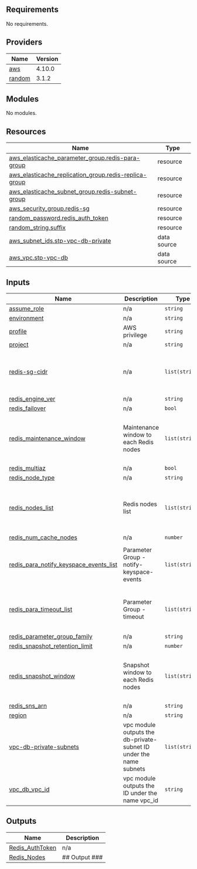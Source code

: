 <!-- BEGIN_TF_DOCS -->
## Requirements

No requirements.

## Providers

| Name | Version |
|------|---------|
| <a name="provider_aws"></a> [aws](#provider\_aws) | 4.10.0 |
| <a name="provider_random"></a> [random](#provider\_random) | 3.1.2 |

## Modules

No modules.

## Resources

| Name | Type |
|------|------|
| [aws_elasticache_parameter_group.redis-para-group](https://registry.terraform.io/providers/hashicorp/aws/latest/docs/resources/elasticache_parameter_group) | resource |
| [aws_elasticache_replication_group.redis-replica-group](https://registry.terraform.io/providers/hashicorp/aws/latest/docs/resources/elasticache_replication_group) | resource |
| [aws_elasticache_subnet_group.redis-subnet-group](https://registry.terraform.io/providers/hashicorp/aws/latest/docs/resources/elasticache_subnet_group) | resource |
| [aws_security_group.redis-sg](https://registry.terraform.io/providers/hashicorp/aws/latest/docs/resources/security_group) | resource |
| [random_password.redis_auth_token](https://registry.terraform.io/providers/hashicorp/random/latest/docs/resources/password) | resource |
| [random_string.suffix](https://registry.terraform.io/providers/hashicorp/random/latest/docs/resources/string) | resource |
| [aws_subnet_ids.stp-vpc-db-private](https://registry.terraform.io/providers/hashicorp/aws/latest/docs/data-sources/subnet_ids) | data source |
| [aws_vpc.stp-vpc-db](https://registry.terraform.io/providers/hashicorp/aws/latest/docs/data-sources/vpc) | data source |

## Inputs

| Name | Description | Type | Default | Required |
|------|-------------|------|---------|:--------:|
| <a name="input_assume_role"></a> [assume\_role](#input\_assume\_role) | n/a | `string` | `""` | no |
| <a name="input_environment"></a> [environment](#input\_environment) | n/a | `string` | `""` | no |
| <a name="input_profile"></a> [profile](#input\_profile) | AWS privilege | `string` | `""` | no |
| <a name="input_project"></a> [project](#input\_project) | n/a | `string` | `""` | no |
| <a name="input_redis-sg-cidr"></a> [redis-sg-cidr](#input\_redis-sg-cidr) | n/a | `list(string)` | <pre>[<br>  "10.0.0.0/8",<br>  "172.16.0.0/12",<br>  "192.168.0.0/16"<br>]</pre> | no |
| <a name="input_redis_engine_ver"></a> [redis\_engine\_ver](#input\_redis\_engine\_ver) | n/a | `string` | `"6.x"` | no |
| <a name="input_redis_failover"></a> [redis\_failover](#input\_redis\_failover) | n/a | `bool` | `true` | no |
| <a name="input_redis_maintenance_window"></a> [redis\_maintenance\_window](#input\_redis\_maintenance\_window) | Maintenance window to each Redis nodes | `list(string)` | <pre>[<br>  "mon:01:00-mon:02:00",<br>  "tue:01:00-tue:02:00",<br>  "wed:02:00-wed:03:00",<br>  "thu:03:00-thu:04:00"<br>]</pre> | no |
| <a name="input_redis_multiaz"></a> [redis\_multiaz](#input\_redis\_multiaz) | n/a | `bool` | `true` | no |
| <a name="input_redis_node_type"></a> [redis\_node\_type](#input\_redis\_node\_type) | n/a | `string` | `"cache.t3.medium"` | no |
| <a name="input_redis_nodes_list"></a> [redis\_nodes\_list](#input\_redis\_nodes\_list) | Redis nodes list | `list(string)` | <pre>[<br>  "redis-master",<br>  "redis-noaof",<br>  "redis-timeout",<br>  "redis-websocket"<br>]</pre> | no |
| <a name="input_redis_num_cache_nodes"></a> [redis\_num\_cache\_nodes](#input\_redis\_num\_cache\_nodes) | n/a | `number` | `2` | no |
| <a name="input_redis_para_notify_keyspace_events_list"></a> [redis\_para\_notify\_keyspace\_events\_list](#input\_redis\_para\_notify\_keyspace\_events\_list) | Parameter Group - notify-keyspace-events | `list(string)` | <pre>[<br>  "",<br>  "",<br>  "xE",<br>  ""<br>]</pre> | no |
| <a name="input_redis_para_timeout_list"></a> [redis\_para\_timeout\_list](#input\_redis\_para\_timeout\_list) | Parameter Group - timeout | `list(string)` | <pre>[<br>  "600",<br>  "600",<br>  "600",<br>  "600"<br>]</pre> | no |
| <a name="input_redis_parameter_group_family"></a> [redis\_parameter\_group\_family](#input\_redis\_parameter\_group\_family) | n/a | `string` | `"redis6.x"` | no |
| <a name="input_redis_snapshot_retention_limit"></a> [redis\_snapshot\_retention\_limit](#input\_redis\_snapshot\_retention\_limit) | n/a | `number` | `1` | no |
| <a name="input_redis_snapshot_window"></a> [redis\_snapshot\_window](#input\_redis\_snapshot\_window) | Snapshot window to each Redis nodes | `list(string)` | <pre>[<br>  "00:00-01:00",<br>  "23:00-00:00",<br>  "01:00-02:00",<br>  "02:00-03:00"<br>]</pre> | no |
| <a name="input_redis_sns_arn"></a> [redis\_sns\_arn](#input\_redis\_sns\_arn) | n/a | `string` | `""` | no |
| <a name="input_region"></a> [region](#input\_region) | n/a | `string` | `""` | no |
| <a name="input_vpc-db-private-subnets"></a> [vpc-db-private-subnets](#input\_vpc-db-private-subnets) | vpc module outputs the db-private-subnet ID under the name subnets | `list(string)` | `[]` | no |
| <a name="input_vpc_db_vpc_id"></a> [vpc\_db\_vpc\_id](#input\_vpc\_db\_vpc\_id) | vpc module outputs the ID under the name vpc\_id | `string` | `""` | no |

## Outputs

| Name | Description |
|------|-------------|
| <a name="output_Redis_AuthToken"></a> [Redis\_AuthToken](#output\_Redis\_AuthToken) | n/a |
| <a name="output_Redis_Nodes"></a> [Redis\_Nodes](#output\_Redis\_Nodes) | ## Output ### |
<!-- END_TF_DOCS -->
